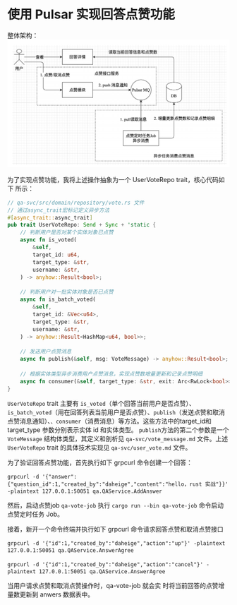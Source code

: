 # 使用 Pulsar 实现回答点赞功能
整体架构：
![点赞](vote-arch.png)

为了实现点赞功能，我将上述操作抽象为一个 UserVoteRepo trait，核心代码如下
所示：
```rust
// qa-svc/src/domain/repository/vote.rs 文件
// 通过async_trait宏标记定义异步方法
#[async_trait::async_trait]
pub trait UserVoteRepo: Send + Sync + 'static {
    // 判断用户是否对某个实体对象已点赞
    async fn is_voted(
        &self,
        target_id: u64,
        target_type: &str,
        username: &str,
    ) -> anyhow::Result<bool>;

    // 判断用户对一批实体对象是否已点赞
    async fn is_batch_voted(
        &self,
        target_id: &Vec<u64>,
        target_type: &str,
        username: &str,
    ) -> anyhow::Result<HashMap<u64, bool>>;

    // 发送用户点赞消息
    async fn publish(&self, msg: VoteMessage) -> anyhow::Result<bool>;

    // 根据实体类型异步消费用户点赞消息，实现点赞数增量更新和记录点赞明细
    async fn consumer(&self, target_type: &str, exit: Arc<RwLock<bool>>) -> anyhow::Result<()>;
}
```
`UserVoteRepo` trait 主要有 `is_voted`（单个回答当前用户是否点赞）、`is_batch_voted`（用在回答列表当前用户是否点赞）、`publish`（发送点赞和取消点赞消息通知）、`、consumer`（消费消息）等方法。这些方法中的target_id和target_type
参数分别表示实体 id 和实体类型。
`publish`方法的第二个参数是一个 `VoteMessage` 结构体类型，其定义和剖析见 `qa-svc/vote_message.md` 文件。上述 `UserVoteRepo` trait 的具体技术实现见 `qa-svc/user_vote.md` 文件。

为了验证回答点赞功能，首先执行如下 grpcurl 命令创建一个回答：
```shell
grpcurl -d '{"answer":{"question_id":1,"created_by":"daheige","content":"hello，rust 实战"}}' -plaintext 127.0.0.1:50051 qa.QAService.AddAnswer
```

然后，启动点赞job `qa-vote-job`
执行 `cargo run --bin qa-vote-job` 命令启动点赞定时任务 Job。

接着，新开一个命令终端并执行如下 grpcurl 命令请求回答点赞和取消点赞接口
```shell
grpcurl -d '{"id":1,"created_by":"daheige","action":"up"}' -plaintext 127.0.0.1:50051 qa.QAService.AnswerAgree

grpcurl -d '{"id":1,"created_by":"daheige","action":"cancel"}' -plaintext 127.0.0.1:50051 qa.QAService.AnswerAgree
```

当用户请求点赞和取消点赞操作时，qa-vote-job 就会实
时将当前回答的点赞增量数更新到 anwers 数据表中。
